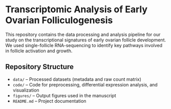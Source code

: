 # Transcriptomic Analysis of Early Ovarian Folliculogenesis  
This repository contains the data processing and analysis pipeline for our study on the transcriptional signatures of early ovarian follicle development. We used single-follicle RNA-sequencing to identify key pathways involved in follicle activation and growth.

## Repository Structure
- `data/` – Processed datasets (metadata and raw count matrix)
- `code/` – Code for preprocessing, differential expression analysis, and visualization
- `figures/` – Output figures used in the manuscript
- `README.md` – Project documentation
